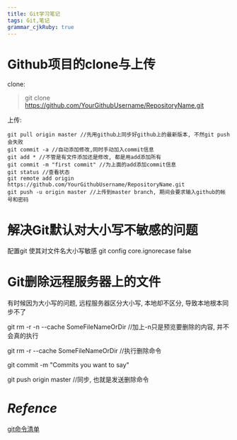 ```yaml
---
title: Git学习笔记 
tags: Git,笔记
grammar_cjkRuby: true
---
```



# Github项目的clone与上传

clone:

> git clone  https://github.com/YourGithubUsername/RepositoryName.git

上传:
~~~
git pull origin master //先用github上同步好github上的最新版本, 不然git push会失败
git commit -a //自动添加修改,同时手动加入commit信息
git add * //不管是有文件添加还是修改, 都是用add添加所有
git commit -m "first commit" //为上面的add添加commit信息
git status //查看状态
git remote add origin https://github.com/YourGithubUsername/RepositoryName.git
git push -u origin master //上传到master branch, 期间会要求输入github的帐号和密码
~~~

# 解决Git默认对大小写不敏感的问题

配置git 使其对文件名大小写敏感
git config core.ignorecase false

# Git删除远程服务器上的文件

有时候因为大小写的问题, 远程服务器区分大小写, 本地却不区分, 导致本地根本同步不了

git rm -r -n --cache SomeFileNameOrDir //加上-n只是预览要删除的内容, 并不会真的执行

git rm -r --cache SomeFileNameOrDir //执行删除命令

git commit -m "Commits you want to say"

git push origin master //同步, 也就是发送删除命令

# *Refence*

[git命令清单](http://www.ruanyifeng.com/blog/2015/12/git-cheat-sheet.html)
